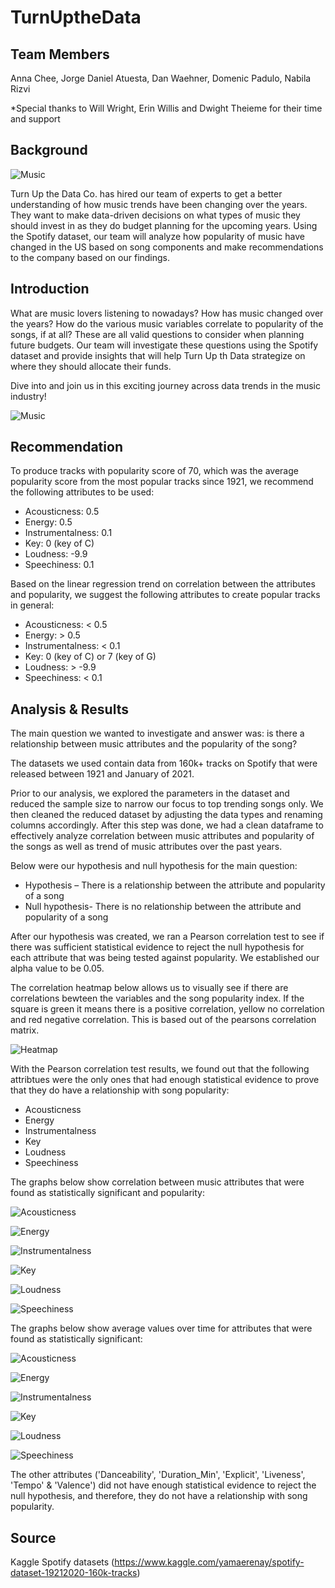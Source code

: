 # TurnUptheData

## Team Members

Anna Chee, Jorge Daniel Atuesta, Dan Waehner, Domenic Padulo, Nabila Rizvi

*Special thanks to Will Wright, Erin Willis and Dwight Theieme for their time and support

## Background

![Music](Images/data.jpeg)

Turn Up the Data Co. has hired our team of experts to get a better understanding of how music trends have been changing over the years. They want to make data-driven decisions on what types of music they should invest in as they do budget planning for the upcoming years. Using the Spotify dataset, our team will analyze how popularity of music have changed in the US based on song components and make recommendations to the company based on our findings.

## Introduction

What are music lovers listening to nowadays? How has music changed over the years? How do the various music variables correlate to popularity of the songs, if at all? These are all valid questions to consider when planning future budgets. Our team will investigate these questions using the Spotify dataset and provide insights that will help Turn Up th Data strategize on where they should allocate their funds.

Dive into and join us in this exciting journey across data trends in the music industry!

![Music](Images/music.jpg)

## Recommendation

To produce tracks with popularity score of 70, which was the average popularity score from the most popular tracks since 1921, we recommend the following attributes to be used:

* Acousticness: 0.5
* Energy: 0.5
* Instrumentalness: 0.1
* Key: 0 (key of C)
* Loudness: -9.9
* Speechiness: 0.1

Based on the linear regression trend on correlation between the attributes and popularity, we suggest the following attributes to create popular tracks in general:

* Acousticness: < 0.5
* Energy: > 0.5
* Instrumentalness: < 0.1
* Key: 0 (key of C) or 7 (key of G)
* Loudness: > -9.9
* Speechiness: < 0.1

## Analysis & Results

The main question we wanted to investigate and answer was: is there a relationship between music attributes and the popularity of the song?

The datasets we used contain data from 160k+ tracks on Spotify that were released between 1921 and January of 2021.

Prior to our analysis, we explored the parameters in the dataset and reduced the sample size to narrow our focus to top trending songs only. We then cleaned the reduced dataset by adjusting the data types and renaming columns accordingly. After this step was done, we had a clean dataframe to effectively analyze correlation between music attributes and popularity of the songs as well as trend of music attributes over the past years.

Below were our hypothesis and null hypothesis for the main question:

* Hypothesis – There is a relationship between the attribute and popularity of a song
* Null hypothesis- There is no relationship between the attribute and popularity of a song

After our hypothesis was created, we ran a Pearson correlation test to see if there was sufficient statistical evidence to reject the null hypothesis for each attribute that was being tested against popularity. We established our alpha value to be 0.05.

The correlation heatmap below allows us to visually see if there are correlations bewteen the variables and the song popularity index. If the square is green it means there is a positive correlation, yellow no correlation and red negative correlation. This is based out of the pearsons correlation matrix. 

![Heatmap](Images/correlation_matrix.png)

With the Pearson correlation test results, we found out that the following attribtues were the only ones that had enough statistical evidence to prove that they do have a relationship with song popularity:

* Acousticness
* Energy
* Instrumentalness
* Key
* Loudness
* Speechiness

The graphs below show correlation between music attributes that were found as statistically significant and popularity:

![Acousticness](Images/Aco&popularity.png)

![Energy](Images/Ene&popularity.png)

![Instrumentalness](Images/ins&popularity.png)

![Key](Images/key&popularity.png)

![Loudness](Images/lou&popularity.png)

![Speechiness](Images/spe&popularity.png)

The graphs below show average values over time for attributes that were found as statistically significant:

![Acousticness](Images/HighPopularityAcousticnessoverYears.png)

![Energy](Images/HighPopularityEnergyoverYears.png)

![Instrumentalness](Images/HighPopularityInstrumentalnessoverYears.png)

![Key](Images/HighPopularityKeyoverYears.png)

![Loudness](Images/HighPopularityLoudnessoverYears.png)

![Speechiness](Images/HighPopularitySpeechinessoverYears.png)


The other attributes ('Danceability', 'Duration_Min', 'Explicit', 'Liveness', 'Tempo' & 'Valence') did not have enough statistical evidence to reject the null hypothesis, and therefore, they do not have a relationship with song popularity.


## Source

Kaggle Spotify datasets (https://www.kaggle.com/yamaerenay/spotify-dataset-19212020-160k-tracks)
